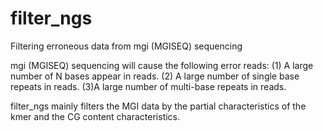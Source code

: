 # filter_ngs
Filtering erroneous data from mgi (MGISEQ) sequencing

mgi (MGISEQ) sequencing will cause the following error reads:
(1) A large number of N bases appear in reads.
(2) A large number of single base repeats in reads.
(3)A large number of multi-base repeats in reads.

filter_ngs mainly filters the MGI data by the partial characteristics of the kmer and the CG content characteristics.



